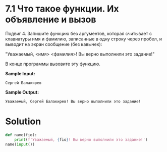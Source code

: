 # 7.1 Что такое функции. Их объявление и вызов

Подвиг 4. Запишите функцию без аргументов, которая считывает с клавиатуры имя и фамилию, записанные в одну строку через
пробел, и выводит на экран сообщение (без кавычек):

"Уважаемый, <имя> <фамилия>! Вы верно выполнили это задание!"

В конце программы вызовите эту функцию.

**Sample Input:**

```
Сергей Балакирев
```

**Sample Output:**

```
Уважаемый, Сергей Балакирев! Вы верно выполнили это задание!
```

# Solution

```python
def name(fio):
    print(f'Уважаемый, {fio}! Вы верно выполнили это задание!')
name(input())
```